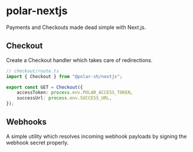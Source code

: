 # polar-nextjs

Payments and Checkouts made dead simple with Next.js.

## Checkout

Create a Checkout handler which takes care of redirections.

```typescript
// checkout/route.ts
import { Checkout } from "@polar-sh/nextjs";

export const GET = Checkout({
	accessToken: process.env.POLAR_ACCESS_TOKEN,
	successUrl: process.env.SUCCESS_URL,
});
```

## Webhooks

A simple utility which resolves incoming webhook payloads by signing the webhook secret properly.